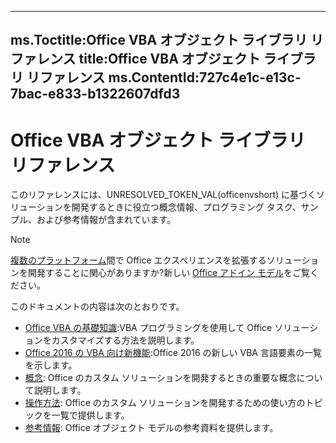 

---
ms.Toctitle:Office VBA オブジェクト ライブラリ リファレンス
title:Office VBA オブジェクト ライブラリ リファレンス
ms.ContentId:727c4e1c-e13c-7bac-e833-b1322607dfd3
---
# Office VBA オブジェクト ライブラリ リファレンス




このリファレンスには、UNRESOLVED_TOKEN_VAL(officenvshort) に基づくソリューションを開発するときに役立つ概念情報、プログラミング タスク、サンプル、および参考情報が含まれています。

>[!NOTE]
>[複数のプラットフォーム](https://dev.office.com/add-in-availability)間で Office エクスペリエンスを拡張するソリューションを開発することに関心がありますか?新しい [Office アドイン モデル](http://dev.office.com/docs/add-ins/overview/office-add-ins)をご覧ください。





このドキュメントの内容は次のとおりです。

- [Office VBA の基礎知識](7208a87a-a567-41d9-af5b-0df3884c58d9.md):VBA プログラミングを使用して Office ソリューションをカスタマイズする方法を説明します。
- [Office 2016 の VBA 向け新機能](c0294abb-bc0e-495d-b387-4398378dd3ad.md):Office 2016 の新しい VBA 言語要素の一覧を示します。
- [概念](96bfd6b4-62c0-c4e8-252d-046d9993761f.md): Office のカスタム ソリューションを開発するときの重要な概念について説明します。
- [操作方法](bd0cf0a5-65aa-4867-4d51-73bceed9128f.md): Office のカスタム ソリューションを開発するための使い方のトピックを一覧で提供します。
- [参考情報](499c789a-aba2-0fad-649a-0ea964cd3b5e.md): Office オブジェクト モデルの参考資料を提供します。



